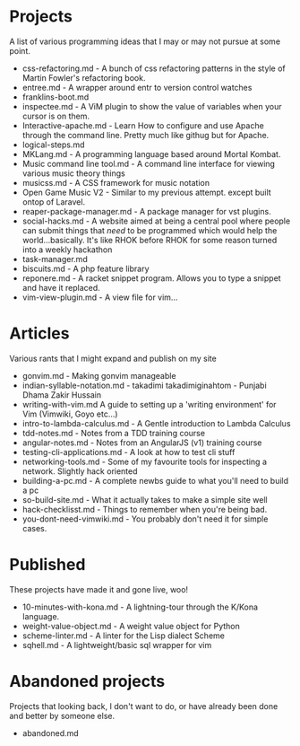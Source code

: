 # Projects

A list of various programming ideas that I may or may not pursue at some point.

- css-refactoring.md - A bunch of css refactoring patterns in the style of Martin Fowler's refactoring book.
- entree.md - A wrapper around entr to version control watches
- franklins-boot.md
- inspectee.md - A ViM plugin to show the value of variables when your cursor is on them.
- Interactive-apache.md - Learn How to configure and use Apache through the command line.  Pretty much like githug but for Apache.
- logical-steps.md
- MKLang.md - A programming language based around Mortal Kombat.
- Music command line tool.md - A command line interface for viewing various music theory things
- musicss.md - A CSS framework for music notation
- Open Game Music V2 - Similar to my previous attempt. except built ontop of Laravel.
- reaper-package-manager.md - A package manager for vst plugins.
- social-hacks.md - A website aimed at being a central pool where people can submit things that *need* to be programmed which would help the world...basically. It's like RHOK before RHOK for some reason turned into a weekly hackathon
- task-manager.md
- biscuits.md - A php feature library   
- reponere.md - A racket snippet program. Allows you to type a snippet and have it replaced.
- vim-view-plugin.md - A view file for vim...

# Articles

Various rants that I might expand and publish on my site

- gonvim.md - Making gonvim manageable
- indian-syllable-notation.md - takadimi takadimiginahtom - Punjabi Dhama Zakir Hussain
- writing-with-vim.md A guide to setting up a 'writing environment' for Vim (Vimwiki, Goyo etc...)
- intro-to-lambda-calculus.md - A Gentle introduction to Lambda Calculus
- tdd-notes.md - Notes from a TDD training course
- angular-notes.md - Notes from an AngularJS (v1) training course
- testing-cli-applications.md - A look at how to test cli stuff
- networking-tools.md - Some of my favourite tools for inspecting a network. Slightly hack oriented
- building-a-pc.md - A complete newbs guide to what you'll need to build a pc
- so-build-site.md - What it actually takes to make a simple site well
- hack-checklisst.md - Things to remember when you're being bad.
- you-dont-need-vimwiki.md - You probably don't need it for simple cases.

# Published

These projects have made it and gone live, woo!

- 10-minutes-with-kona.md - A lightning-tour through the K/Kona language.
- weight-value-object.md - A weight value object for Python
- scheme-linter.md - A linter for the Lisp dialect Scheme
- sqhell.md - A lightweight/basic sql wrapper for vim

# Abandoned projects

Projects that looking back, I don't want to do, or have already been done and better by someone else.

- abandoned.md
